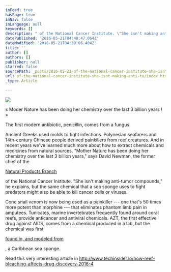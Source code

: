 ```yaml
---
inFeed: true
hasPage: true
inNav: false
inLanguage: null
keywords: []
description: " of the National Cancer Institute. \"She isn't making anti-tumor compounds,\" he explains, but the same chemical that a sea sponge uses to fight predators might also be able to kill cancer cells or viruses."
datePublished: '2016-05-21T04:48:47.064Z'
dateModified: '2016-05-21T04:39:06.404Z'
title: ''
author: []
authors: []
publisher: null
starred: false
sourcePath: _posts/2016-05-21-of-the-national-cancer-institute-she-isnt-making-anti-tu.md
url: of-the-national-cancer-institute-she-isnt-making-anti-tu/index.html
_type: Article

---
```

![](https://the-grid-user-content.s3-us-west-2.amazonaws.com/40f1a802-052e-460e-857e-ab700a54039b.jpg)

« Moder Nature has been doing her chemistry over the last 3 billion years ! »

The first modern antibiotic, penicillin, comes from a fungus.

Ancient Greeks used molds to fight infections. Polynesian seafarers and 14th-century Chinese people derived painkillers from reef creatures. And in recent years we've learned much more about how to extract chemicals and medicines from natural sources. "Mother Nature has been doing her chemistry over the last 3 billion years," says David Newman, the former chief of the 

[Natural Products Branch][0]

of the National Cancer Institute. "She isn't making anti-tumor compounds," he explains, but the same chemical that a sea sponge uses to fight predators might also be able to kill cancer cells or viruses.

Cone snail venom is now being used as a painkiller --- one that's 50 times more potent than morphine --- that eliminates phantom limb pain in amputees. Tunicates, marine invertebrates frequently found around coral reefs, provide anticancer and antiviral chemicals. AZT, the first effective drug against AIDS, comes from a chemical produced in a lab, but the chemical was first [][1]

[found in, and modeled from][1]

, a Caribbean sea sponge.

Read this very interesting article in http://www.techinsider.io/how-reef-bleaching-affects-drug-discovery-2016-4



[0]: http://dtp.nci.nih.gov/branches/npb/repository.html
[1]: http://ocean.si.edu/ocean-photos/sea-sponge-hiv-medicine
